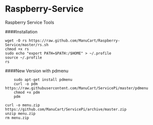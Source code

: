 Raspberry-Service
=================

Raspberry Service Tools

####Installation

    wget -O rs https://raw.github.com/ManuCart/Raspberry-Service/master/rs.sh
    chmod +x rs
    sudo echo "export PATH=$PATH:/$HOME" > ~/.profile
    source ~/.profile
    rs

####New Version with pdmenu
```
    sudo apt-get install pdmenu
    curl -o pdm https://raw.githubusercontent.com/ManuCart/ServicePi/master/pdmenu
    chmod +x pdm
    pdm

curl -o menu.zip https://github.com/ManuCart/ServicePi/archive/master.zip
unzip menu.zip
rm menu.zip
```
